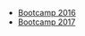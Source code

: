 
* [Bootcamp 2016][2016]
* [Bootcamp 2017][2017]

[2016]: https://2016.bootcamp.biostars.io/
[2017]: https://2017.bootcamp.biostars.io/
[2018]: https://2018.bootcamp.biostars.io/
